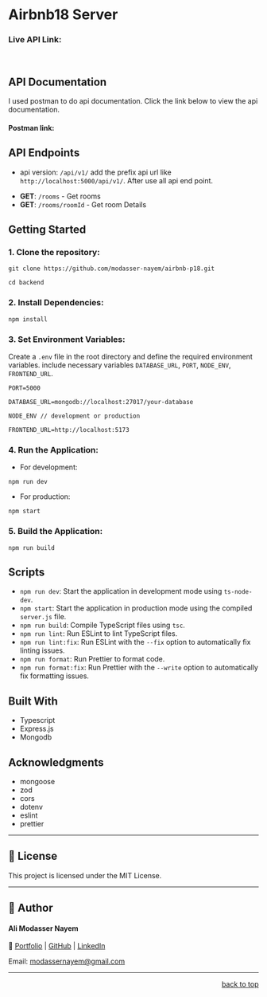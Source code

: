# Airbnb18 Server

<a name="readme-top"></a>

### Live API Link:

<br/>
<!-- ABOUT THE PROJECT -->

## API Documentation

I used postman to do api documentation. Click the link below to view the api documentation.

#### Postman link:

## API Endpoints

- api version: `/api/v1/` add the prefix api url like `http://localhost:5000/api/v1/`. After use all api end point.

<!-- ### Room -->

- **GET**: `/rooms` - Get rooms
- **GET**: `/rooms/roomId` - Get room Details

## Getting Started

### 1. Clone the repository:

```
git clone https://github.com/modasser-nayem/airbnb-p18.git

cd backend
```

### 2. Install Dependencies:

```
npm install
```

### 3. Set Environment Variables:

Create a `.env` file in the root directory and define the required environment variables. include necessary variables `DATABASE_URL`, `PORT`, `NODE_ENV`, `FRONTEND_URL`.

```
PORT=5000

DATABASE_URL=mongodb://localhost:27017/your-database

NODE_ENV // development or production

FRONTEND_URL=http://localhost:5173
```

### 4. Run the Application:

- For development:

```
npm run dev
```

- For production:

```
npm start
```

### 5. Build the Application:

```
npm run build
```

## Scripts

- `npm run dev`: Start the application in development mode using `ts-node-dev`.
- `npm start`: Start the application in production mode using the compiled `server.js` file.
- `npm run build`: Compile TypeScript files using `tsc`.
- `npm run lint`: Run ESLint to lint TypeScript files.
- `npm run lint:fix`: Run ESLint with the `--fix` option to automatically fix linting issues.
- `npm run format`: Run Prettier to format code.
- `npm run format:fix`: Run Prettier with the `--write` option to automatically fix formatting issues.

## Built With

- Typescript
- Express.js
- Mongodb

<!-- ACKNOWLEDGMENTS -->

## Acknowledgments

- mongoose
- zod
- cors
- dotenv
- eslint
- prettier

---

## 🪪 License

This project is licensed under the MIT License.

---

## 📣 Author

#### Ali Modasser Nayem

🔗 [Portfolio](https://alimodassernayem.vercel.app/) | [GitHub](https://github.com/modasser-nayem) | [LinkedIn](https://www.linkedin.com/in/alimodassernayem/)

Email: [modassernayem@gmail.com](modassernayem@gmail.com)

---

<p align="right"><a href="#readme-top">back to top</a></p>

